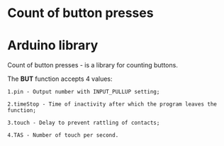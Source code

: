 # Count of button presses
# Arduino library

Сount of button presses - is a library for counting buttons.

The __BUT__ function accepts 4 values: 

    1.pin - Output number with INPUT_PULLUP setting;

    2.timeStop - Time of inactivity after which the program leaves the function;

    3.touch - Delay to prevent rattling of contacts;

    4.TAS - Number of touch per second.

